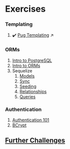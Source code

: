 # Exercises

### Templating

1. :heavy_check_mark: [Pug Templating](https://github.com/kenziebottoms/nss-back-02-pug) :arrow_upper_right:

### ORMs

1. [Intro to PostgreSQL](01-postgresql-intro.md)
1. [Intro to ORMs](02-intro-to-ORMs.md)
1. Sequelize
    1. [Models](03-sequelize-models.md)
    1. [Sync](04-sequelize-sync.md)
    1. [Seeding](05-sequelize-seeding.md)
    1. [Relationships](06-sequelize-relationships.md)
    1. [Queries](08d-ORM-queries.md)

### Authentication

1. [Authentication 101](09-authentication-101.md)
1. [BCrypt](10-auth-with-bcrypt.md)

## [Further Challenges](challenges)